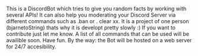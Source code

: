 This is a DiscordBot which tries to give you random facts by working with several APIs!
It can also help you moderating your Discord Server via different commands such as .ban or . clear xx.
It is a project of one person (bjarnetoString) thats why it is developt pretty slowly :)
If you want to contribute just let me know.
A list of all commands that can be used will be availible soon. Have fun.
By the way: the Bot will be hosted on a web server for 24/7 accesibility.
